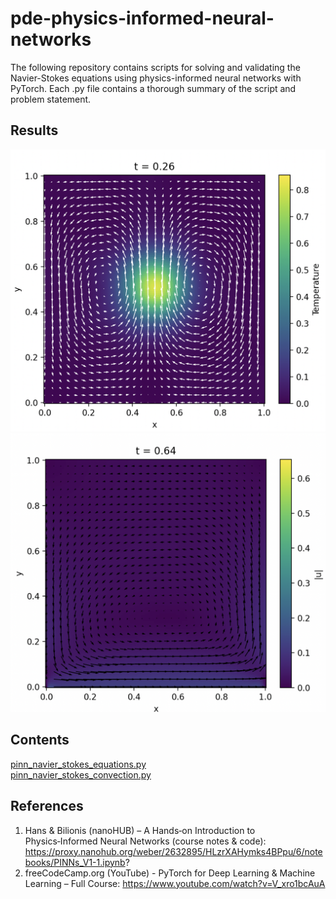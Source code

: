 # pde-physics-informed-neural-networks

The following repository contains scripts for solving and validating the Navier-Stokes equations using physics-informed neural networks with PyTorch. Each .py file contains a thorough summary of the script and problem statement.

## Results

![PINN Heat Solution](assets/convection.png)
![PINN Heat Solution](assets/spiral.png)

## Contents
[pinn_navier_stokes_equations.py](#pinn_navier_stokes_equations.py)  
[pinn_navier_stokes_convection.py](#pinn_navier_stokes_convection.py)  

## References
1. Hans & Bilionis (nanoHUB) – A Hands‑on Introduction to Physics‑Informed Neural Networks (course notes & code): https://proxy.nanohub.org/weber/2632895/HLzrXAHymks4BPpu/6/notebooks/PINNs_V1-1.ipynb?
2. freeCodeCamp.org (YouTube) - PyTorch for Deep Learning & Machine Learning – Full Course:
https://www.youtube.com/watch?v=V_xro1bcAuA
